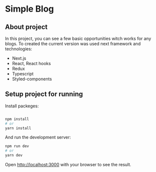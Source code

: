 # Simple Blog

## About project 
In this project, you can see a few basic opportunities witch works for any blogs.
To created the current version was used next framework and technologies:

- Next.js
- React, React hooks
- Redux
- Typescript
- Styled-components



## Setup project for running

Install packeges:
```bash

npm install
# or
yarn install
```

And run the development server:
```bash
npm run dev
# or
yarn dev
```

Open [http://localhost:3000](http://localhost:3000) with your browser to see the result.
